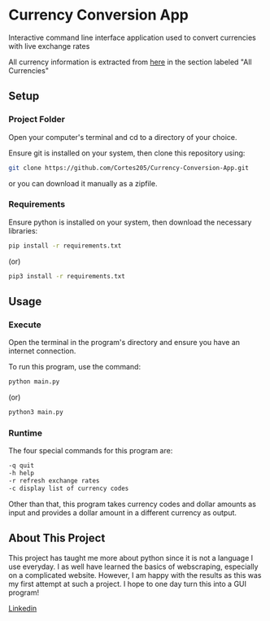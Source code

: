 # Currency Conversion App
Interactive command line interface application used to convert currencies with live exchange rates

All currency information is extracted from [here](https://markets.businessinsider.com/currencies) in the section labeled "All Currencies"

## Setup

### Project Folder
Open your computer's terminal and cd to a directory of your choice.

Ensure git is installed on your system, then clone this repository using:

```sh
git clone https://github.com/Cortes205/Currency-Conversion-App.git
```

or you can download it manually as a zipfile.

### Requirements
Ensure python is installed on your system, then download the necessary libraries:

```sh
pip install -r requirements.txt
```

(or)

```sh
pip3 install -r requirements.txt
```

## Usage

### Execute
Open the terminal in the program's directory and ensure you have an internet connection.

To run this program, use the command:

```sh
python main.py
```

(or)

```sh
python3 main.py
```

### Runtime
The four special commands for this program are:

```sh
-q quit
-h help
-r refresh exchange rates
-c display list of currency codes
```
Other than that, this program takes currency codes and dollar amounts as input
and provides a dollar amount in a different currency as output.

## About This Project
This project has taught me more about python since it is not a language I use everyday.
I as well have learned the basics of webscraping, especially on a complicated website. However,
I am happy with the results as this was my first attempt at such a project.
I hope to one day turn this into a GUI program!

[Linkedin](https://www.linkedin.com/in/cortes205/)
